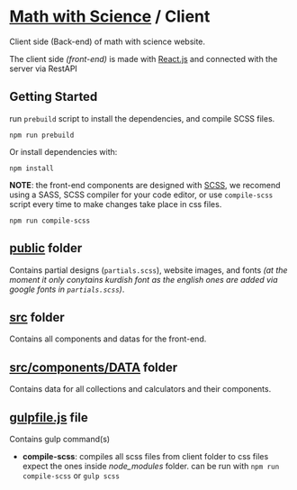 # [Math with Science](https://www.mathwithscience.com/) / Client
Client side (Back-end) of math with science website.

The client side *(front-end)* is made with [React.js](http://reactjs.org) and connected with the server via RestAPI

## Getting Started
run `prebuild` script to install the dependencies, and compile SCSS files.
```npm
npm run prebuild
```

Or install dependencies with:
```npm
npm install
```

**NOTE**: the front-end components are designed with [SCSS](https://sass-lang.com/), we recomend using a SASS, SCSS compiler for your code editor, or use `compile-scss` script every time to make changes take place in css files.
```npm
npm run compile-scss
```

## [public](https://github.com/rawand-faraidun/mathwithscience/tree/main/client/public) folder
Contains partial designs (`partials.scss`), website images, and fonts *(at the moment it only conytains kurdish font as the english ones are added via google fonts in `partials.scss`)*.

## [src](https://github.com/rawand-faraidun/mathwithscience/tree/main/client/src) folder
Contains all components and datas for the front-end.

## [src/components/DATA](https://github.com/rawand-faraidun/mathwithscience/tree/main/client/src/components/DATA) folder
Contains data for all collections and calculators and their components.

## [gulpfile.js](https://github.com/rawand-faraidun/mathwithscience/blob/main/client/gulpfile.js) file
Contains gulp command(s)
* **compile-scss**: compiles all scss files from client folder to css files expect the ones inside *node_modules* folder.
can be run with `npm run compile-scss` or `gulp scss`